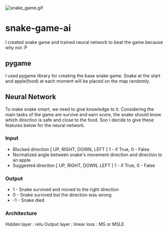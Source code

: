 ![snake_game.gif](https://user-images.githubusercontent.com/33390452/131449452-61d92be1-34d1-4c52-bf82-d4d6d0f3f49a.gif)
# snake-game-ai
I created snake game and trained neural network to beat the game because why not :P 
## pygame
I used pygame library for creating the base snake game. Snake at the start and apple(food) at each moment will be placed on the map randomly. 
## Neural Network
To make snake smart, we need to give knowledge to it. Considering the main tasks of the game are survive and earn score, the snake should know which direction is safe and close to the food. 
Soo I decide to give these features below for the neural network.
### Input
- Blocked direction [ UP, RIGHT, DOWN, LEFT ] 1 - if True, 0 - False 
- Normalized angle between snake's movement direction and direction to an apple
- Suggested direciton [ UP, RIGHT, DOWN, LEFT ] 1 - if True, 0 - False  
### Output
- 1 - Snake survived and moved to the right direction
- 0 - Snake survived but the direction was wrong
- -1 - Snake died  
### Architecture
Hidden layer : relu
Output layer : linear
loss : MS or MSLE
